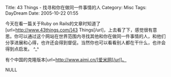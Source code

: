 Title: 43 Things - 找寻和你在做同一件事情的人
Category: Misc
Tags: DayDream
Date: 2005-10-22 01:55



今天在看一篇关于Ruby on Rails的文章时知道了[url=http://www.43things.com/]43 Things[/url]，上去看了下，感觉很有意思。你可以通过这个网站在世界范围内寻找其他和你在做同一件事情的人，和他们分享进展和心得，也许还会得到督促。当然你也可以看看别人都在干什么，也许会得到点启发。 ^_^

有个中国的克隆版本[url=http://www.aimi.cn/]爱米网[/url]。

NULL